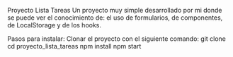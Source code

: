 Proyecto Lista Tareas
Un proyecto muy simple desarrollado por mi donde se puede ver el conocimiento de: el uso de formularios, de componentes, de LocalStorage y de los hooks.

Pasos para instalar:
Clonar el proyecto con el siguiente comando:
git clone <link del proyecto>
cd proyecto_lista_tareas
npm install
npm start

